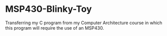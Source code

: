 # MSP430-Blinky-Toy
Transferring my C program from my Computer Architecture course in which this program will require the use of an MSP430. 
